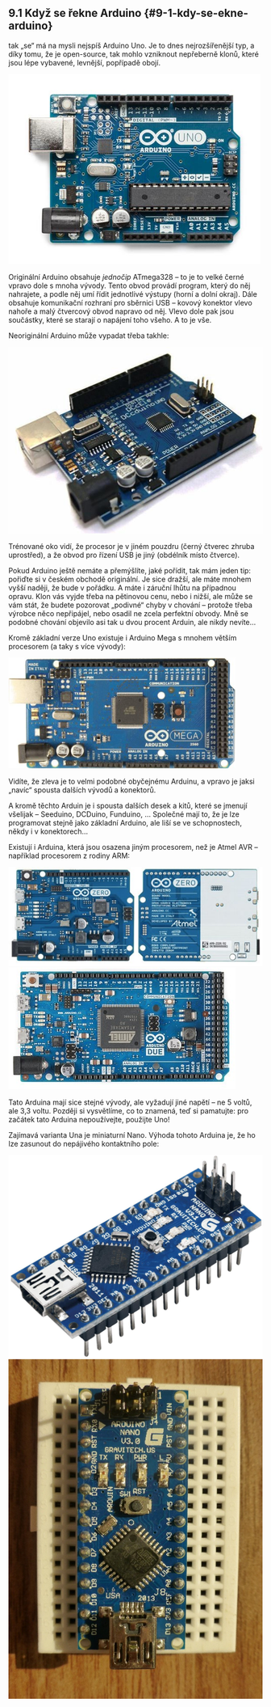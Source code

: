 ## 9.1 Když se řekne Arduino {#9-1-kdy-se-ekne-arduino}

tak „se“ má na mysli nejspíš Arduino Uno. Je to dnes nejrozšířenější typ, a díky tomu, že je open-source, tak mohlo vzniknout nepřeberně klonů, které jsou lépe vybavené, levnější, popřípadě obojí.

![104-1.jpeg](images/00203.jpeg)

Originální Arduino obsahuje _jednočip_ ATmega328 – to je to velké černé vpravo dole s mnoha vývody. Tento obvod provádí program, který do něj nahrajete, a podle něj umí řídit jednotlivé výstupy (horní a dolní okraj). Dále obsahuje komunikační rozhraní pro sběrnici USB – kovový konektor vlevo nahoře a malý čtvercový obvod napravo od něj. Vlevo dole pak jsou součástky, které se starají o napájení toho všeho. A to je vše.

Neoriginální Arduino může vypadat třeba takhle:

![105-1.jpeg](images/00219.jpeg)

Trénované oko vidí, že procesor je v jiném pouzdru (černý čtverec zhruba uprostřed), a že obvod pro řízení USB je jiný (obdélník místo čtverce).

Pokud Arduino ještě nemáte a přemýšlíte, jaké pořídit, tak mám jeden tip: pořiďte si v českém obchodě originální. Je sice dražší, ale máte mnohem vyšší naději, že bude v pořádku. A máte i záruční lhůtu na případnou opravu. Klon vás vyjde třeba na pětinovou cenu, nebo i nižší, ale může se vám stát, že budete pozorovat „podivné“ chyby v chování – protože třeba výrobce něco nepřipájel, nebo osadil ne zcela perfektní obvody. Mně se podobné chování objevilo asi tak u dvou procent Arduin, ale nikdy nevíte…

Kromě základní verze Uno existuje i Arduino Mega s mnohem větším procesorem (a taky s více vývody):

![106-1.jpeg](images/00229.jpeg)

Vidíte, že zleva je to velmi podobné obyčejnému Arduinu, a vpravo je jaksi „navíc“ spousta dalších vývodů a konektorů.

A kromě těchto Arduin je i spousta dalších desek a kitů, které se jmenují všelijak – Seeduino, DCDuino, Funduino, … Společné mají to, že je lze programovat stejně jako základní Arduino, ale liší se ve schopnostech, někdy i v konektorech…

Existují i Arduina, která jsou osazena jiným procesorem, než je Atmel AVR – například procesorem z rodiny ARM:

![106-2.jpeg](images/00235.jpeg)![106-3.jpeg](images/00242.jpeg)

Tato Arduina mají sice stejné vývody, ale vyžadují jiné napětí – ne 5 voltů, ale 3,3 voltu. Později si vysvětlíme, co to znamená, teď si pamatujte: pro začátek tato Arduina nepoužívejte, použijte Uno!

Zajímavá varianta Una je miniaturní Nano. Výhoda tohoto Arduina je, že ho lze zasunout do nepájivého kontaktního pole:

![107-1.jpeg](images/00250.jpeg)![108-1.jpeg](images/00254.jpeg)